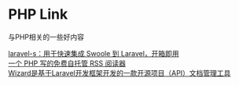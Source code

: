 # PHP Link
与PHP相关的一些好内容

[laravel-s：用于快速集成 Swoole 到 Laravel，开箱即用](https://github.com/hhxsv5/laravel-s)   
[一个 PHP 写的免费自托管 RSS 阅读器](https://github.com/FreshRSS/FreshRSS)   
[Wizard是基于Laravel开发框架开发的一款开源项目（API）文档管理工具](https://github.com/mylxsw/wizard)  
